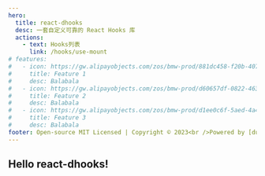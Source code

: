 ```yaml
---
hero:
  title: react-dhooks
  desc: 一套自定义可靠的 React Hooks 库
  actions:
    - text: Hooks列表
      link: /hooks/use-mount
# features:
#   - icon: https://gw.alipayobjects.com/zos/bmw-prod/881dc458-f20b-407b-947a-95104b5ec82b/k79dm8ih_w144_h144.png
#     title: Feature 1
#     desc: Balabala
#   - icon: https://gw.alipayobjects.com/zos/bmw-prod/d60657df-0822-4631-9d7c-e7a869c2f21c/k79dmz3q_w126_h126.png
#     title: Feature 2
#     desc: Balabala
#   - icon: https://gw.alipayobjects.com/zos/bmw-prod/d1ee0c6f-5aed-4a45-a507-339a4bfe076c/k7bjsocq_w144_h144.png
#     title: Feature 3
#     desc: Balabala
footer: Open-source MIT Licensed | Copyright © 2023<br />Powered by [dumi](https://d.umijs.org)
---
```


## Hello react-dhooks!
